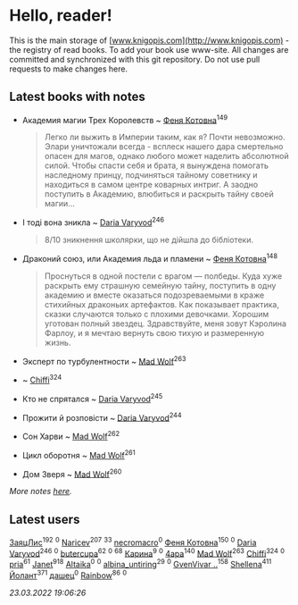 # Hello, reader!
This is the main storage of [www.knigopis.com](http://www.knigopis.com) - the registry of read books.
To add your book use www-site. All changes are committed and synchronized with this git repository.
Do not use pull requests to make changes here.


## Latest books with notes
* Академия магии Трех Королевств ~ [Феня Котовна](users/109/109746193906459706720-google)<sup>149</sup>
    > Легко ли выжить в Империи таким, как я? Почти невозможно. Элари уничтожали всегда - всплеск нашего дара смертельно опасен для магов, однако любого может наделить абсолютной силой. Чтобы спасти себя и брата, я вынуждена помогать наследному принцу, подчиняться тайному советнику и находиться в самом центре коварных интриг. А заодно поступить в Академию, влюбиться и раскрыть тайну своей магии...

* І тоді вона зникла ~ [Daria Varyvod](users/829/829893410524253-facebook)<sup>246</sup>
    > 8/10 зникнення школярки, що не дійшла до бібліотеки.

* Драконий союз, или Академия льда и пламени ~ [Феня Котовна](users/109/109746193906459706720-google)<sup>148</sup>
    > Проснуться в одной постели с врагом — полбеды. Куда хуже раскрыть ему страшную семейную тайну, поступить в одну академию и вместе оказаться подозреваемыми в краже стихийных драконьих артефактов. Как показывает практика, сказки случаются только с плохими девочками. Хорошим уготован полный звездец.
    > Здравствуйте, меня зовут Кэролина Фарлоу, и я мечтаю вернуть свою тихую и размеренную жизнь.

* Эксперт по турбулентности ~ [Mad Wolf](users/947/94738840-vkontakte)<sup>263</sup>

*  ~ [Chiffi](users/105/105831994080785626680-google)<sup>324</sup>

* Кто не спрятался ~ [Daria Varyvod](users/829/829893410524253-facebook)<sup>245</sup>

* Прожити й розповісти ~ [Daria Varyvod](users/829/829893410524253-facebook)<sup>244</sup>

* Сон Харви ~ [Mad Wolf](users/947/94738840-vkontakte)<sup>262</sup>

* Цикл оборотня ~ [Mad Wolf](users/947/94738840-vkontakte)<sup>261</sup>

* Дом Зверя ~ [Mad Wolf](users/947/94738840-vkontakte)<sup>260</sup>


_More notes [here](latest_books_with_notes.md)._


## Latest users
[ЗаяцЛис](users/112/112388384595246311466-google)<sup>192</sup> 
[](users/107/107964573981658495430-google)<sup>0</sup> 
[Naricev](users/107/107090515204537133928-google)<sup>207</sup> 
[](users/118/118248226132797004598-google)<sup>33</sup> 
[necromacro](users/104/104058898569282311785-google)<sup>0</sup> 
[Феня Котовна](users/109/109746193906459706720-google)<sup>150</sup> 
[](users/651/651948011-vkontakte)<sup>0</sup> 
[Daria Varyvod](users/829/829893410524253-facebook)<sup>246</sup> 
[](users/112/112469457440397897994-google)<sup>0</sup> 
[butercupa](users/193/193697993-vkontakte)<sup>62</sup> 
[](users/117/117917591965816894588-google)<sup>0</sup> 
[](users/153/1537586159620888-facebook)<sup>68</sup> 
[Карина](users/113/113094351246440936608-google)<sup>9</sup> 
[](users/108/108710650791518569555-google)<sup>0</sup> 
[4apa](users/117/117392596378069249667-google)<sup>140</sup> 
[Mad Wolf](users/947/94738840-vkontakte)<sup>263</sup> 
[Chiffi](users/105/105831994080785626680-google)<sup>324</sup> 
[](users/116/116203054830965711791-google)<sup>0</sup> 
[pria](users/128/128917939-vkontakte)<sup>61</sup> 
[Janet](users/108/108113656204404967440-google)<sup>918</sup> 
[Altaika](users/192/192350657-vkontakte)<sup>0</sup> 
[](users/148/1480755193-yandex)<sup>0</sup> 
[albina_untiring](users/257/2579695-vkontakte)<sup>29</sup> 
[](users/102/102431900572288706085-google)<sup>0</sup> 
[GvenVivar ..](users/158/158266434925901-facebook)<sup>158</sup> 
[Shellena](users/134/13413591548892934957-mailru)<sup>411</sup> 
[Йолант](users/104/104690883692185089260-google)<sup>371</sup> 
[дашец](users/111/111162603959936416596-google)<sup>0</sup> 
[Rainbow](users/109/109787328219839805802-google)<sup>86</sup> 
[](users/105/105552767299996122433-google)<sup>0</sup> 


_23.03.2022 19:06:26_

